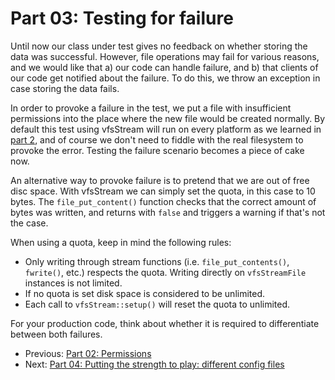 Part 03: Testing for failure
============================

Until now our class under test gives no feedback on whether storing the data
was successful. However, file operations may fail for various reasons, and we
would like that a) our code can handle failure, and b) that clients of our code
get notified about the failure. To do this, we throw an exception in case
storing the data fails.

In order to provoke a failure in the test, we put a file with insufficient
permissions into the place where the new file would be created normally. By
default this test using vfsStream will run on every platform as we learned in
[part 2](https://github.com/bovigo/vfs-stream-examples/tree/master/src/part02), and of course we don't need to fiddle with the real filesystem to provoke
the error. Testing the failure scenario becomes a piece of cake now.

An alternative way to provoke failure is to pretend that we are out of free disc
space. With vfsStream we can simply set the quota, in this case to 10 bytes. The
`file_put_content()` function checks that the correct amount of bytes was written,
and returns with `false` and triggers a warning if that's not the case.

When using a quota, keep in mind the following rules:

* Only writing through stream functions (i.e. `file_put_contents()`, `fwrite()`, etc.) respects the quota. Writing directly on `vfsStreamFile` instances is not limited.
* If no quota is set disk space is considered to be unlimited.
* Each call to `vfsStream::setup()` will reset the quota to unlimited.

For your production code, think about whether it is required to differentiate between both failures.

* Previous: [Part 02: Permissions](https://github.com/bovigo/vfs-stream-examples/tree/master/src/part02)
* Next: [Part 04: Putting the strength to play: different config files](https://github.com/bovigo/vfs-stream-examples/tree/master/src/part04)
